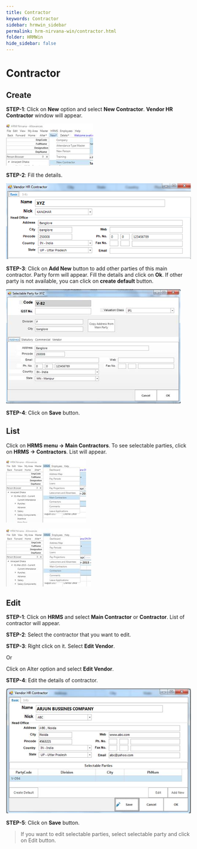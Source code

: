 ```yaml
---
title: Contractor
keywords: Contractor
sidebar: hrmwin_sidebar
permalink: hrm-nirvana-win/contractor.html
folder: HRMWin   
hide_sidebar: false
---
```


# Contractor

## Create

**STEP-1**: Click on **New** option and select **New Contractor**. **Vendor HR Contractor** window will appear.

![](/images/newcontractor.jpg)

**STEP-2**: Fill the details.

![](/images/hrcontractor.png)


**STEP-3**: Click on **Add New** button to add other parties of this main contractor. Party form will appear. Fill the details and click on **Ok**. If other party is not available, you can click on **create default** button.

![](/images/partyaddresstab.jpg)

**STEP-4**: Click on **Save** button.

## List

Click on **HRMS menu -> Main Contractors**. To see selectable parties, click on **HRMS -> Contractors**. List will appear.

![](/images/hrmsmain.jpg)

![](/images/hrmscontractor.jpg)

## Edit

**STEP-1**: Click on **HRMS** and select **Main Contractor** or **Contractor**. List of contractor will appear.

**STEP-2**: Select the contractor that you want to edit.

**STEP-3**: Right click on it. Select **Edit Vendor**.  

Or

Click on Alter option and select **Edit Vendor**.

**STEP-4**: Edit the details of contractor.

![](/images/editcontractor.jpg)


**STEP-5**: Click on **Save** button.

>If you want to edit selectable parties, select selectable party and click on Edit button.
